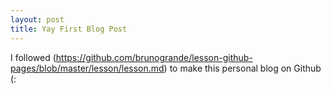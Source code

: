 ```yaml
---
layout: post
title: Yay First Blog Post 
---
```


I followed (https://github.com/brunogrande/lesson-github-pages/blob/master/lesson/lesson.md)  to make this personal blog on Github (:

